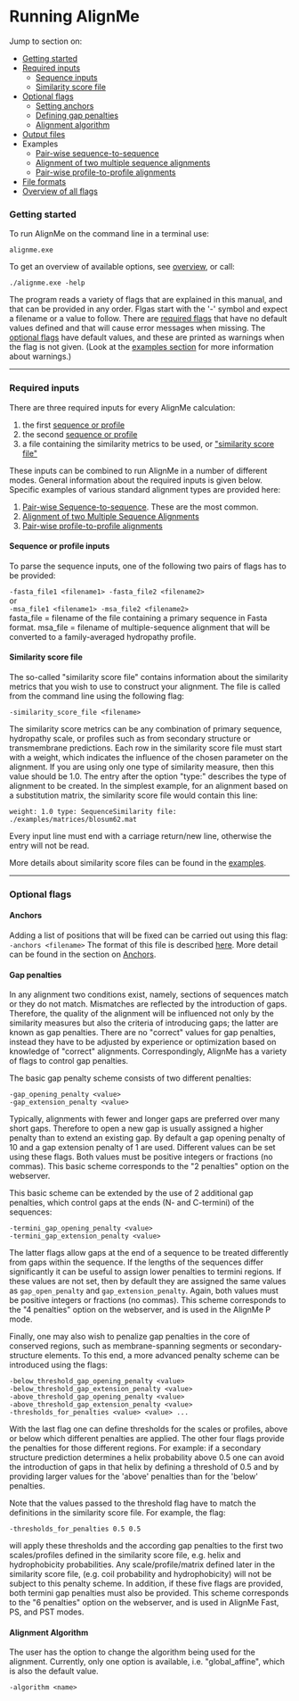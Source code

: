 # Running AlignMe

Jump to section on:
- [Getting started](#getting-started)
- [Required inputs](#required-inputs)
   - [Sequence inputs](#sequence-inputs)
   - [Similarity score file](#similarity-score-file)
- [Optional flags](#optional-flags)  
   - [Setting anchors](#anchors)
   - [Defining gap penalties](#gap-penalties)  
   - [Alignment algorithm](#alignment-algorithm)  
- [Output files](./Output.md)
- Examples
   - [Pair-wise sequence-to-sequence](./Examples/S2S_example.md) 
   - [Alignment of two multiple sequence alignments](./Examples/MSA-2-MSA_example.md)
   - [Pair-wise profile-to-profile alignments](./Examples/prof-prof_example.md)
- [File formats](Formats.md)
- [Overview of all flags](Flag_overview.md)


### Getting started 

To run AlignMe on the command line in a terminal use:  

`alignme.exe`

To get an overview of available options, see [overview](Flag_overview.md), or call:  

`./alignme.exe -help`

The program reads a variety of flags that are explained in
this manual, and that can be provided in any order. Flgas start with the
 '-' symbol and expect a filename or a value to follow. There are
[required flags](#Required-inputs) that have no default values defined and that will cause
error messages when missing. The [optional flags](#Optional-flags) have default values, and
these are printed as warnings when the flag is not given. (Look at the
[examples section](#Examples.md) for more information about warnings.)

---

### Required inputs

There are three required inputs for every AlignMe calculation:
1) the first [sequence or profile](#sequence-or-profile-inputs)
2) the second [sequence or profile](#sequence-or-profile-inputs)
3) a file containing the similarity metrics to be used, or ["similarity score file"](#similarity-score-file)

These inputs can be combined to run AlignMe in a number of different modes. General information about the required inputs is given below. Specific examples of various standard alignment types are provided here:
1. [Pair-wise Sequence-to-sequence](#sequence\-to\-sequence-alignments). These are the most common.
2. [Alignment of two Multiple Sequence Alignments](#Alignment-of-two-Multiple-Sequence-Alignments)
3. [Pair-wise profile-to-profile alignments](#Pair\-wise-profile\-to\-profile-alignments)


#### Sequence or profile inputs
To parse the sequence inputs, one of the following two pairs of flags has to be provided:  

`-fasta_file1 <filename1> -fasta_file2 <filename2>`  
or  
`-msa_file1 <filename1> -msa_file2 <filename2>`  
fasta_file = filename of the file containing a primary sequence in Fasta format.
msa_file = filename of multiple-sequence alignment that will be converted to a family-averaged hydropathy profile.

#### Similarity score file
The so-called "similarity score file" contains information about the similarity metrics that you wish to
use to construct your alignment. The file is called from the command line using the following flag:

`-similarity_score_file <filename>` 

The similarity score metrics can be any combination of primary sequence, hydropathy scale, or profiles such as from secondary structure or transmembrane predictions. Each row in the similarity score file must start with a weight, which
indicates the influence of the chosen parameter on the alignment. If you are using only one type of similarity measure, then this value should be 1.0. 
The entry after the option "type:" describes the type of alignment to be created.
In the simplest example, for  an alignment based on a substitution matrix, the similarity score file would contain this line:

`weight: 1.0 type: SequenceSimilarity file: ./examples/matrices/blosum62.mat`

Every input line must end with a carriage return/new line, otherwise the entry will not be read. 

More details about similarity score files can be found in the [examples](#Examples.md).

---

### Optional flags

#### Anchors
Adding a list of positions that will be fixed can be carried out using this flag:
`-anchors <filename>`
The format of this file is described [here](#Formats.md). More detail can be found in the section on [Anchors](#Anchors.md).

#### Gap penalties 
In any alignment two conditions exist, namely, sections of sequences
match or they do not match. Mismatches are reflected by the introduction
of gaps. Therefore, the quality of the alignment will be influenced not
only by the similarity measures but also the criteria of introducing
gaps; the latter are known as gap penalties. There are no "correct"
values for gap penalties, instead they have to be adjusted by experience
or optimization based on knowledge of "correct" alignments.
Correspondingly, AlignMe has a variety of flags to control gap
penalties.

The basic gap penalty scheme consists of two different penalties:  

`-gap_opening_penalty <value>`  
`-gap_extension_penalty <value>`  

Typically, alignments with fewer and longer gaps are preferred over many
short gaps. Therefore to open a new gap is usually assigned a higher
penalty than to extend an existing gap. By default a gap opening penalty
of 10 and a gap extension penalty of 1 are used. Different values can be
set using these flags. Both values must be positive integers or
fractions (no commas). This basic scheme corresponds to the "2 penalties" option on the webserver.

This basic scheme can be extended by the use of 2 additional gap
penalties, which control gaps at the ends (N- and C-termini) of the
sequences:  

`-termini_gap_opening_penalty <value>`  
`-termini_gap_extension_penalty <value>` 

The latter flags allow gaps at the end of a sequence to be treated
differently from gaps within the sequence. If the lengths of the
sequences differ significantly it can be useful to assign lower
penalties to termini regions. If these values are not set, then by
default they are assigned the same values as `gap_open_penalty` and
`gap_extension_penalty`. Again, both values must be positive integers or
fractions (no commas). This scheme corresponds to the "4 penalties" option on the webserver, and is used in the AlignMe P mode.

Finally, one may also wish to penalize gap penalties in the core of conserved regions, such as membrane-spanning segments or secondary-structure elements. To this end, a more advanced penalty scheme can be introduced using the flags:  

`-below_threshold_gap_opening_penalty <value>`  
`-below_threshold_gap_extension_penalty <value>`  
`-above_threshold_gap_opening_penalty <value>`  
`-above_threshold_gap_extension_penalty <value>`  
`-thresholds_for_penalties <value> <value> ...`  

With the last flag one can define thresholds for the scales or profiles, above or below which different penalties are applied.
The other four flags provide the penalties for those different regions. For example: if a
secondary structure prediction determines a helix probability above 0.5
one can avoid the introduction of gaps in that helix by defining a
threshold of 0.5 and by providing larger values for the 'above'
penalties than for the 'below' penalties.  

Note that the values passed to the threshold flag have to match the
definitions in the similarity score file. For example, the flag:  

`-thresholds_for_penalties 0.5 0.5`  

will apply these thresholds and the according gap penalties to the first two scales/profiles defined
in the similarity score file, e.g. helix and hydrophobicity
probabilities. Any scale/profile/matrix defined later in the similarity
score file, (e.g. coil probability and hydrophobicity) will not be
subject to this penalty scheme. In addition, if these five flags are
provided, both termini gap penalties must also be provided. 
This scheme corresponds to the "6 penalties" option on the webserver, and is used in AlignMe Fast, PS, and PST modes.

#### Alignment Algorithm 
The user has the option to change the algorithm being used for the
alignment. Currently, only one option is available, i.e.
"global_affine", which is also the default value.

`-algorithm <name>`  
